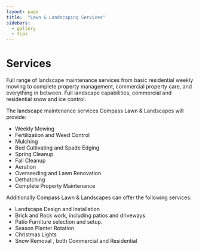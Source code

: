 ```yaml
---
layout: page
title:  "Lawn & Landscaping Services"
sidebars:
  - gallery
  - tips
---
```



# Services
        
Full range of landscape maintenance services from basic residential weekly mowing to complete property management, commercial property care, and everything in between. Full landscape capabilities, commercial and residential snow and ice control.

The landscape maintenance services Compass Lawn & Landscapes will provide:

- Weekly Mowing
- Fertilization and Weed Control
- Mulching
- Bed Cultivating and Spade Edging
- Spring Cleanup
- Fall Cleanup
- Aeration
- Overseeding and Lawn Renovation
- Dethatching
- Complete Property Maintenance


Additionally Compass Lawn & Landscapes can offer the following services:

- Landscape Design and Installation
- Brick and Rock work, including patios and driveways
- Patio Furniture selection and setup.
- Season Planter Rotation
- Christmas Lights
- Snow Removal , both Commercial and Residential